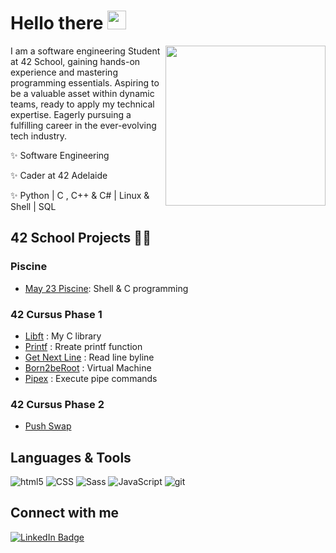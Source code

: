 
# Hello there <img src="https://media.giphy.com/media/hvRJCLFzcasrR4ia7z/giphy.gif" width="30px"/>
<img align="right" style="width:16rem; height:auto" src="https://miro.medium.com/v2/resize:fit:1400/0*yBvA5CnEX3Sd4aod.gif"/>

I am a software engineering Student at 42 School, gaining hands-on experience and mastering programming essentials.
Aspiring to be a valuable asset within dynamic teams, ready to apply my technical expertise.
Eagerly pursuing a fulfilling career in the ever-evolving tech industry.
 
  
  ✨ Software Engineering
  
  ✨ Cader at 42 Adelaide
  
  ✨ Python | C , C++ & C# | Linux & Shell | SQL


## 42 School Projects 👩‍💻

### Piscine
* [May 23 Piscine](https://github.com/elicecheng/Piscine-May-2023): Shell & C programming

### 42 Cursus Phase 1
* [Libft](https://github.com/elicecheng/libft) : My C library
* [Printf](https://github.com/elicecheng) : Rreate printf function
* [Get Next Line](https://github.com/elicecheng) : Read line byline
* [Born2beRoot](https://github.com/elicecheng) : Virtual Machine
* [Pipex](https://github.com/elicecheng) : Execute pipe commands

### 42 Cursus Phase 2
* [Push Swap](https://github.com/elicecheng)


## Languages & Tools
<div>
  <p>
  <img alt="html5" src="https://img.shields.io/badge/-HTML5-E34F26?style=for-the-badge&logo=html5&logoColor=white" />
  <img alt="CSS" src="https://img.shields.io/badge/CSS3-1572B6?style=for-the-badge&logo=css3&logoColor=white" />
  <img alt="Sass" src="https://img.shields.io/badge/-Sass-CC6699?style=for-the-badge&logo=sass&logoColor=white" />
  <img alt="JavaScript" src="https://img.shields.io/badge/JavaScript-323330?style=for-the-badge&logo=javascript&logoColor=F7DF1E" />
  <img alt="git" src="https://img.shields.io/badge/-Git-F05032?style=for-the-badge&logo=git&logoColor=white" />
</p>
</div>


## Connect with me
<div id="badges" align="left">
  <a href="https://www.linkedin.com/in/elice-cheng/">
    <img src="https://img.shields.io/badge/LinkedIn-blue?style=for-the-badge&logo=linkedin&logoColor=white" alt="LinkedIn Badge"/>
  </a> 
</div>
